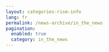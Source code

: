```yaml
---
layout: categories-rism-info
lang: fr
permalink: /news-archive/in_the_news
pagination: 
  enabled: true
  category: in_the_news
---
```

